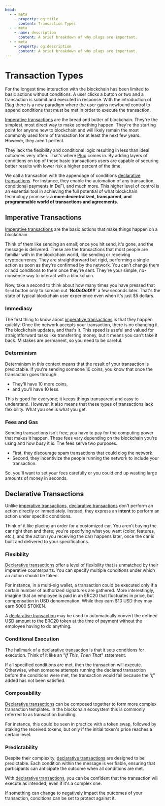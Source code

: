 ```yaml
---
head:
  - - meta
    - property: og:title
      content: Transaction Types
  - - meta
    - name: description
      content: A brief breakdown of why plugs are important.
  - - meta
    - property: og:description
      content: A brief breakdown of why plugs are important.
---
```


# Transaction Types

For the longest time interaction with the blockchain has been limited to basic actions without conditions. A user clicks a button or two and a transaction is submit and executed in response. With the introduction of [Plug](/plugs/introduction) there is a new paradigm where the user gains newfound control to append conditions that must be met in order to execute the transaction.

[Imperative transactions](#imperative-transactions) are the bread and butter of blockchain. They're the simplest, most direct way to make something happen. They're the starting point for anyone new to blockchain and will likely remain the most commonly used form of transaction for at least the next few years. However, they aren't perfect.

They lack the flexibility and conditional logic resulting in less than ideal outcomes very often. That's where [Plug](/plugs/introduction) comes in. By adding layers of conditions on top of these basic transactions users are capable of securing better results with lower risk a higher percent of the time.

We call a transaction with the appendage of conditions [declarative transactions](#declarative-transactions). For instance, they enable the automation of any transaction, conditional payments in DeFi, and much more. This higher level of control is an essential tool in achieving the full potential of what blockchain technology promises: **a more decentralized, transparent, and programmable world of transactions and agreements**.

## Imperative Transactions

[Imperative transactions](#imperative-transactions) are the basic actions that make things happen on a blockchain.

Think of them like sending an email; once you hit send, it's gone, and the message is delivered. These are the transactions that most people are familiar with in the blockchain world, like sending or receiving cryptocurrency. They are straightforward but rigid, performing a single action as soon as they're confirmed by the network. You can't change them or add conditions to them once they're sent. They're your simple, no-nonsense way to interact with a blockchain.

Now, take a second to think about how many times you have pressed that `Send` button only to scream out '**NoOoOoO!!!**' a few seconds later. That's the state of typical blockchain user experience even when it's just $5 dollars.

### Immediacy

The first thing to know about [imperative transactions](#imperative-transactions) is that they happen quickly. Once the network accepts your transaction, there is no changing it. The blockchain updates, and that's it. This speed is useful and valued for straightforward tasks like transferring money, but it means you can't take it back. Mistakes are permanent, so you need to be careful.

### Determinism

Determinism in this context means that the result of your transaction is predictable. If you're sending someone 10 coins, you know that once the transaction goes through:

- They'll have 10 more coins,
- and you'll have 10 less.

This is good for everyone; it keeps things transparent and easy to understand. However, it also means that these types of transactions lack flexibility. What you see is what you get.

### Fees and Gas

Sending transactions isn't free; you have to pay for the computing power that makes it happen. These fees vary depending on the blockchain you're using and how busy it is. The fees serve two purposes.

- First, they discourage spam transactions that could clog the network.
- Second, they incentivize the people running the network to include your transaction.

So, you'll want to set your fees carefully or you could end up wasting large amounts of money in seconds.

## Declarative Transactions

Unlike [imperative transactions](#imperative-transactions), [declarative transactions](#declarative-transactions) don't perform an action directly or immediately. Instead, they express an **intent** to perform an action under specific conditions.

Think of it like placing an order for a customized car. You aren't buying the car right then and there; you're specifying what you want (color, features, etc.), and the action (you receiving the car) happens later, once the car is built and delivered to your specifications.

### Flexibility

[Declarative transactions](#declarative-transactions) offer a level of flexibility that is unmatched by their imperative counterparts. You can specify multiple conditions under which an action should be taken.

For instance, in a multi-sig wallet, a transaction could be executed only if a certain number of authorized signatures are gathered. More interestingly, imagine that an employee is paid in an ERC20 that fluctuates in price, but compensation in USD denomenation. While they earn $10 USD they may earn 5000 $TOKEN.

A [declarative transaction](#declarative-transactions) may be used to automatically convert the defined USD amount to the ERC20 token at the time of payment without the employee having to do anything.

### Conditional Execution

The hallmark of a [declarative transaction](#declarative-transactions) is that it sets conditions for execution. Think of it like an "_If This, Then That_" statement.

If all specified conditions are met, then the transaction will execute. Otherwise, when someone attempts running the declared transaction before the conditions were met, the transaction would fail because the '_If_' added has not been satisfied.

### Composability

[Declarative transactions](#declarative-transactions) can be composed together to form more complex transaction templates. In the blockchain ecosystem this is commonly referred to as transaction bundling.

For instance, this could be seen in practice with a token swap, followed by staking the received tokens, but only if the initial token's price reaches a certain level.

### Predictability

Despite their complexity, [declarative transactions](#declarative-transactions) are designed to be predictable. Each condition within the message is verifiable, ensuring that participants can anticipate the outcome when all conditions are met.

With [declarative transactions](#declarative-transactions), you can be confident that the transaction will execute as intended, even if it's a complex one.

If something can change to negatively impact the outcomes of your transaction, conditions can be set to protect against it.
